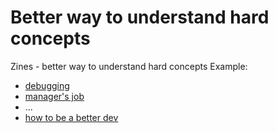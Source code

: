 # Better way to understand hard concepts

Zines - better way to understand hard concepts
Example:
- [debugging](https://wizardzines.com/zines/debugging-guide/)
- [manager's job](https://wizardzines.com/zines/manager/)
- ...
- [how to be a better dev](https://jvns.ca/wizard-zine.pdf)
